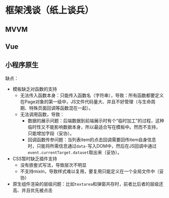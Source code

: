 # 框架浅谈（纸上谈兵）

## MVVM

## Vue

## 小程序原生

缺点：

- 模板缺乏对函数的支持
  - 无法传入函数本身：只能传入函数名（字符串），导致：所有函数都要定义在Page对象的第一级中，JS文件代码量大、并且不好管理（与生命周期、特殊页面回调等函数混在一起）。
  - 无法调用函数，导致：
    - 数据的展示问题：后端数据到前端展示时有个“临时加工”的过程，这种临时性又不能影响数据本身，所以最适合写在模板中。然而不支持，只能增加字段（妥协）。
    - 回调函数传参问题：当列表item的点击回调需要回传item自身信息时，只能将所需信息通过`data-`写入DOM中，然后在JS回调中通过`event.currentTarget.dataset`取出来（妥协）。
- CSS暂时缺乏插件支持
  - 没有嵌套式写法，导致层次不明显
  - 不支持mixin，导致样式难以复用，要复用只能定义在一个全局文件中（妥协）
- 原生组件渲染的层级问题：比如`textarea`和弹窗共存时，前者比后者的层级还高、并且优先被点击
